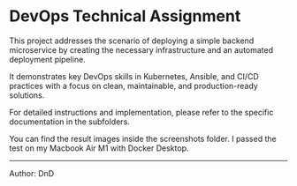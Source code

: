 # DevOps Technical Assignment

This project addresses the scenario of deploying a simple backend microservice by creating the necessary infrastructure and an automated deployment pipeline.

It demonstrates key DevOps skills in Kubernetes, Ansible, and CI/CD practices with a focus on clean, maintainable, and production-ready solutions.

For detailed instructions and implementation, please refer to the specific documentation in the subfolders.

You can find the result images inside the screenshots folder.
I passed the test on my Macbook Air M1 with Docker Desktop.

---
Author: DnD
